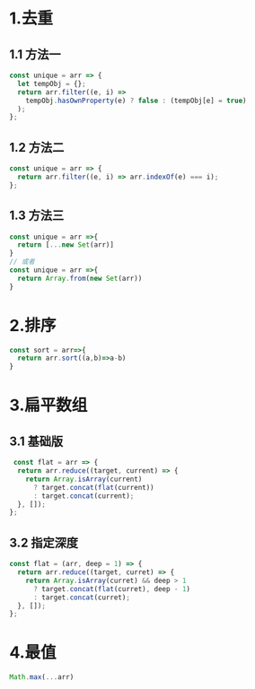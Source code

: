 <!--
 * @Descripttion: 
 * @version: 1.0.0
 * @Author: jimmiezhou
 * @Date: 2019-12-20 10:10:03
 * @LastEditors  : jimmiezhou
 * @LastEditTime : 2019-12-20 10:34:07
 -->
# 1.去重

## 1.1 方法一

```javascript
const unique = arr => {
  let tempObj = {};
  return arr.filter((e, i) =>
    tempObj.hasOwnProperty(e) ? false : (tempObj[e] = true)
  );
};
```

## 1.2 方法二

```javascript
const unique = arr => {
  return arr.filter((e, i) => arr.indexOf(e) === i);
};
```

## 1.3 方法三

```javascript
const unique = arr =>{
  return [...new Set(arr)]
}
// 或者
const unique = arr =>{
  return Array.from(new Set(arr))
}
```

# 2.排序

```javascript
const sort = arr=>{
  return arr.sort((a,b)=>a-b)
}
```

# 3.扁平数组

## 3.1 基础版
```javascript
 const flat = arr => {
  return arr.reduce((target, current) => {
    return Array.isArray(current)
      ? target.concat(flat(current))
      : target.concat(current);
  }, []);
};
```

## 3.2 指定深度

```javascript
const flat = (arr, deep = 1) => {
  return arr.reduce((target, curret) => {
    return Array.isArray(curret) && deep > 1
      ? target.concat(flat(curret), deep - 1)
      : target.concat(curret);
  }, []);
};
```

# 4.最值

```javascript
Math.max(...arr)
```

